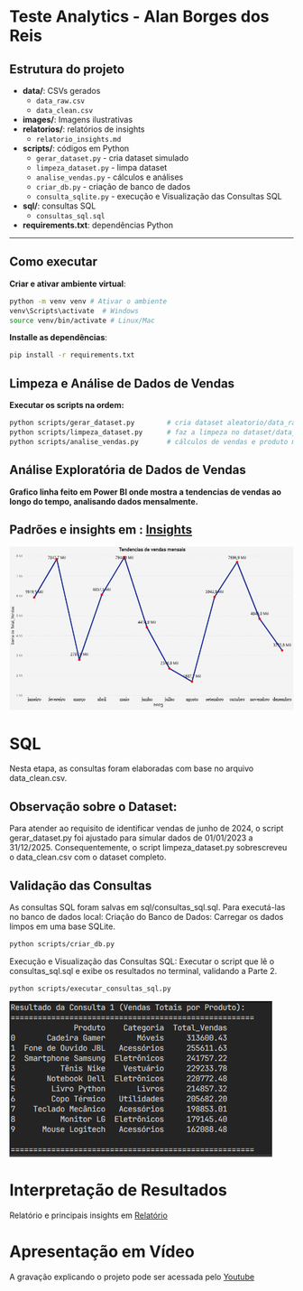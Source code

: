 # Teste Analytics - Alan Borges dos Reis

## Estrutura do projeto
- **data/**: CSVs gerados
  - `data_raw.csv`
  - `data_clean.csv`
- **images/**: Imagens ilustrativas
- **relatorios/**: relatórios de insights
  - `relatorio_insights.md`
- **scripts/**: códigos em Python
  - `gerar_dataset.py` - cria dataset simulado
  - `limpeza_dataset.py` - limpa dataset
  - `analise_vendas.py` - cálculos e análises
  - `criar_db.py` - criação de banco de dados
  - `consulta_sqlite.py` - execução e Visualização das Consultas SQL
- **sql/**: consultas SQL
  - `consultas_sql.sql`
- **requirements.txt**: dependências Python

---

## Como executar

 **Criar e ativar ambiente virtual**:

```bash
python -m venv venv # Ativar o ambiente
venv\Scripts\activate  # Windows
source venv/bin/activate # Linux/Mac
```

 **Installe as dependências**:

```bash
pip install -r requirements.txt
```

## Limpeza e Análise de Dados de Vendas
**Executar os scripts na ordem:**
```bash
python scripts/gerar_dataset.py        # cria dataset aleatorio/data_raw.csv
python scripts/limpeza_dataset.py      # faz a limpeza no dataset/data_clean.csv
python scripts/analise_vendas.py       # cálculos de vendas e produto mais vendido
```

## Análise Exploratória de Dados de Vendas
**Grafico linha feito em Power BI onde mostra a tendencias de vendas ao longo do tempo, analisando dados mensalmente.**

## Padrões e insights em : [Insights](relatorios/relatorio_insights.md)


![grafico - power bi](/images/grafico-powerbi.jpg)


# SQL
Nesta etapa, as consultas foram elaboradas com base no arquivo data_clean.csv.

## Observação sobre o Dataset:
Para atender ao requisito de identificar vendas de junho de 2024, o script gerar_dataset.py foi ajustado para simular dados de 01/01/2023 a 31/12/2025.
Consequentemente, o script limpeza_dataset.py sobrescreveu o data_clean.csv com o dataset completo.

## Validação das Consultas
As consultas SQL foram salvas em sql/consultas_sql.sql. Para executá-las no banco de dados local:
Criação do Banco de Dados: Carregar os dados limpos em uma base SQLite.
```bash
python scripts/criar_db.py 
```
Execução e Visualização das Consultas SQL: Executar o script que lê o consultas_sql.sql e exibe os resultados no terminal, validando a Parte 2.
```bash
python scripts/executar_consultas_sql.py
```

![grafico - power bi](/images/image.png)

# Interpretação de Resultados

 Relatório e principais insights em [Relatório](relatorios/relatorio_insights.md)

# Apresentação em Vídeo
 A gravação explicando o projeto pode ser acessada pelo [Youtube](https://youtu.be/ujBTeluvPyA)